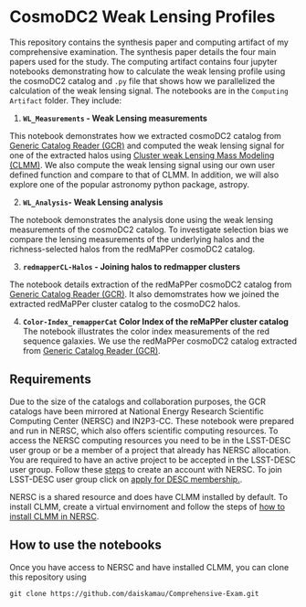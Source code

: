 # CosmoDC2 Weak Lensing Profiles

This repository contains the synthesis paper and computing artifact of my comprehensive examination. The synthesis paper details the four main papers used for the study. The computing artifact contains four jupyter notebooks demonstrating how to calculate the weak lensing profile using the cosmoDC2 catalog and `.py` file that shows how we parallelized the calculation of the weak lensing signal. The notebooks are in the `Computing Artifact` folder. They include:

1. **`WL_Measurements` - Weak Lensing measurements**

This notebook demonstrates how we extracted cosmoDC2 catalog from <a href='https://github.com/LSSTDESC/gcr-catalogs'> Generic Catalog Reader (GCR)</a> and computed the weak lensing signal for one of the extracted halos using <a href='https://github.com/LSSTDESC/CLMM'>Cluster weak Lensing Mass Modeling (CLMM)</a>. We also compute the weak lensing signal using our own user defined function and compare to that of CLMM. In addition, we will also explore one of the popular astronomy python package, astropy.

2. **`WL_Analysis`- Weak Lensing analysis**

The notebook demonstrates the analysis done using the weak lensing measurements of the cosmoDC2 catalog. To investigate selection bias we compare the lensing measurements of the underlying halos and the richness-selected halos from the redMaPPer cosmoDC2 catalog.

3. **`redmapperCL-Halos` - Joining halos to redmapper clusters**

The notebook details extraction of the redMaPPer cosmoDC2 catalog from <a href='https://github.com/LSSTDESC/gcr-catalogs'> Generic Catalog Reader (GCR)</a>. It also demomstrates how we joined the extracted redMaPPer cluster catalog to the cosmoDC2 halos.

4. **`Color-Index_remapperCat` Color Index of the reMaPPer cluster catalog**
The notebook illustrates the color index measurements of the red sequence galaxies. We use the redMaPPer cosmoDC2 catalog extracted from <a href='https://github.com/LSSTDESC/gcr-catalogs'> Generic Catalog Reader (GCR)</a>.


## Requirements 
Due to the size of the catalogs and collaboration purposes, the GCR catalogs have been mirrored at National Energy Research Scientific Computing Center (NERSC) and IN2P3-CC. These notebook were prepared and run in NERSC, which also offers scientific computing resources. To access the NERSC computing resources you need to be in the LSST-DESC user group or be a member of a project that already has NERSC allocation. You are required to have an active project to be accepted in the LSST-DESC user group. Follow these [steps](https://docs.nersc.gov/accounts/) to create an account with NERSC. To join LSST-DESC user group click on [apply for DESC membership.](https://lsstdesc.org/pages/apply.html).

NERSC is a shared resource and does have CLMM installed by default. To install CLMM, create a virtual envirnoment and follow the steps of [how to install CLMM in NERSC](https://github.com/LSSTDESC/CLMM/blob/main/INSTALL.md).

## How to use the notebooks

Once you have access to NERSC and have installed CLMM, you can clone this repository using

    git clone https://github.com/daiskamau/Comprehensive-Exam.git